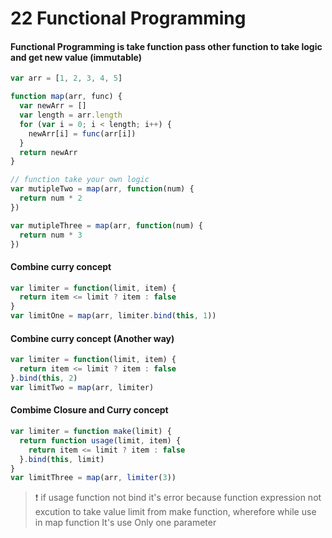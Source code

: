 # 22 Functional Programming

#### Functional Programming is take function pass other function to take logic and get new value (immutable)

```javascript
var arr = [1, 2, 3, 4, 5]

function map(arr, func) {
  var newArr = []
  var length = arr.length
  for (var i = 0; i < length; i++) {
    newArr[i] = func(arr[i])
  }
  return newArr
}

// function take your own logic
var mutipleTwo = map(arr, function(num) {
  return num * 2
})

var mutipleThree = map(arr, function(num) {
  return num * 3
})
```
#### Combine curry concept

```javascript
var limiter = function(limit, item) {
  return item <= limit ? item : false
}
var limitOne = map(arr, limiter.bind(this, 1))
```
#### Combine curry concept (Another way)

```javascript
var limiter = function(limit, item) {
  return item <= limit ? item : false
}.bind(this, 2)
var limitTwo = map(arr, limiter)
```

#### Combime Closure and Curry concept

```javascript
var limiter = function make(limit) {
  return function usage(limit, item) {
    return item <= limit ? item : false
  }.bind(this, limit)
}
var limitThree = map(arr, limiter(3))
```
> :exclamation: if usage function not bind it's error because function expression not excution to take value limit from make function, wherefore while use in map function It's use Only one parameter